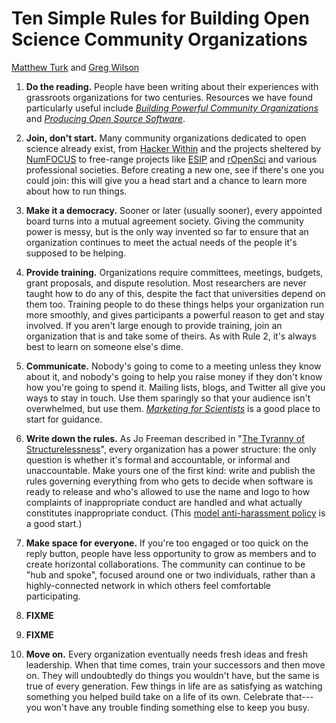 # Ten Simple Rules for Building Open Science Community Organizations

[Matthew Turk][turk] and [Greg Wilson][wilson]

1.  **Do the reading.**
    People have been writing about their experiences with grassroots organizations for two centuries.
    Resources we have found particularly useful include *[Building Powerful Community Organizations][bpco]*
    and *[Producing Open Source Software][poss]*.

2.  **Join, don't start.**
    Many community organizations dedicated to open science already exist,
    from [Hacker Within][hw] and the projects sheltered by [NumFOCUS][numfocus]
    to free-range projects like [ESIP][esip] and [rOpenSci][ropensci]
    and various professional societies.
    Before creating a new one,
    see if there's one you could join:
    this will give you a head start
    and a chance to learn more about how to run things.

3.  **Make it a democracy.**
    Sooner or later (usually sooner),
    every appointed board turns into a mutual agreement society.
    Giving the community power is messy,
    but is the only way invented so far to ensure that
    an organization continues to meet the actual needs of the people it's supposed to be helping.

4.  **Provide training.**
    Organizations require committees, meetings, budgets, grant proposals, and dispute resolution.
    Most researchers are never taught how to do any of this,
    despite the fact that universities depend on them too.
    Training people to do these things helps your organization run more smoothly,
    and gives participants a powerful reason to get and stay involved.
    If you aren't large enough to provide training,
    join an organization that is and take some of theirs.
    As with Rule 2,
    it's always best to learn on someone else's dime.

5.  **Communicate.**
    Nobody's going to come to a meeting unless they know about it,
    and nobody's going to help you raise money if they don't know how you're going to spend it.
    Mailing lists, blogs, and Twitter all give you ways to stay in touch.
    Use them sparingly so that your audience isn't overwhelmed,
    but use them.
    *[Marketing for Scientists][kuchner]* is a good place to start for guidance.

6.  **Write down the rules.**
    As Jo Freeman described in "[The Tyranny of Structurelessness][structurelessness]",
    every organization has a power structure:
    the only question is whether it's formal and accountable,
    or informal and unaccountable.
    Make yours one of the first kind:
    write and publish the rules governing everything from
    who gets to decide when software is ready to release
    and who's allowed to use the name and logo
    to how complaints of inappropriate conduct are handled
    and what actually constitutes inappropriate conduct.
    (This [model anti-harassment policy][coc] is a good start.)

7.  **Make space for everyone.**
    If you're too engaged or too quick on the reply button,
    people have less opportunity to grow as members
    and to create horizontal collaborations.
    The community can continue to be "hub and spoke",
    focused around one or two individuals,
    rather than a highly-connected network
    in which others feel comfortable participating.

8.  **FIXME**

9.  **FIXME**

10. **Move on.**
    Every organization eventually needs fresh ideas and fresh leadership.
    When that time comes,
    train your successors and then move on.
    They will undoubtedly do things you wouldn't have,
    but the same is true of every generation.
    Few things in life are as satisfying as
    watching something you helped build take on a life of its own.
    Celebrate that---you won't have any trouble finding
    something else to keep you busy.

[bpco]: https://www.amazon.com/Building-Powerful-Community-Organizations-Personal/dp/0977151808/
[coc]: http://geekfeminism.wikia.com/wiki/Conference_anti-harassment/Policy
[dc]: http://datacarpentry.org
[esip]: http://www.esipfed.org/
[hw]: http://thehackerwithin.org
[kuchner]: https://www.amazon.com/Marketing-Scientists-Shine-Tough-Times/dp/1597269948/
[numfocus]: http://numfocus.org
[poss]: http://producingoss.com/
[ropensci]: http://ropensci.org
[swc]: http://software-carpentry.org
[structurelessness]: http://www.jofreeman.com/joreen/tyranny.htm
[turk]: https://ischool.illinois.edu/people/faculty/mjturk
[wilson]: http://third-bit.com
